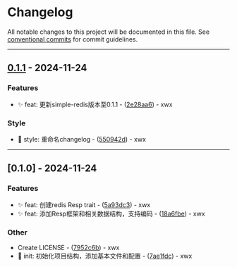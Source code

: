 # Changelog

All notable changes to this project will be documented in this file. See [conventional commits](https://www.conventionalcommits.org/) for commit guidelines.

---
## [0.1.1](https://github.com/stonexwx/simple-redis/compare/v0.1.0..v0.1.1) - 2024-11-24

### Features

- ✨ feat: 更新simple-redis版本至0.1.1 - ([2e28aa6](https://github.com/stonexwx/simple-redis/commit/2e28aa65365dbb1305b3b71968a0f4ad59dfa9c0)) - xwx

### Style

- 🌈 style: 重命名changelog - ([550942d](https://github.com/stonexwx/simple-redis/commit/550942d040a4924a8b3d44f07bf91f0e5b491a21)) - xwx

---
## [0.1.0] - 2024-11-24

### Features

- ✨ feat: 创建redis Resp trait - ([5a93dc3](https://github.com/stonexwx/simple-redis/commit/5a93dc30b989913346dbd1901de1359014787f6b)) - xwx
- ✨ feat: 添加Resp框架和相关数据结构，支持编码 - ([18a6fbe](https://github.com/stonexwx/simple-redis/commit/18a6fbe3977445d02060dda6538cc5fcae494944)) - xwx

### Other

- Create LICENSE - ([7952c6b](https://github.com/stonexwx/simple-redis/commit/7952c6b4929c8677b4939e5a45beaea76c2f2cc7)) - xwx
- 🎉 init: 初始化项目结构，添加基本文件和配置 - ([7ae1fdc](https://github.com/stonexwx/simple-redis/commit/7ae1fdc61f8dac9c6939b2a22ffa24d77c9c00fd)) - xwx

<!-- generated by git-cliff -->
